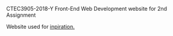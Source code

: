CTEC3905-2018-Y Front-End Web Development website for 2nd Assignment

Website used for [inpiration.](https://deathtimeline.com/)

